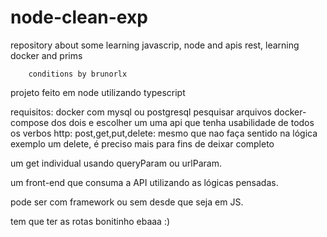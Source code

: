 # node-clean-exp
repository about some learning javascrip, node and apis rest, learning docker and prims

        conditions by brunorlx

projeto feito em node utilizando typescript 

requisitos: 
 docker com mysql ou postgresql pesquisar arquivos docker-compose dos dois e escolher um
 uma api que tenha usabilidade de todos os verbos http: post,get,put,delete: mesmo que nao faça sentido na lógica exemplo um delete, 
  é preciso mais para fins de deixar completo
 
 um get individual usando queryParam ou urlParam.

 um front-end que consuma a API utilizando as lógicas pensadas.
 
 pode ser com framework ou sem desde que seja em JS.
 
tem que ter as rotas bonitinho ebaaa :)

